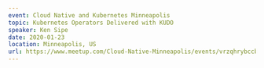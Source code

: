 ```yaml
---
event: Cloud Native and Kubernetes Minneapolis
topic: Kubernetes Operators Delivered with KUDO
speaker: Ken Sipe
date: 2020-01-23
location: Minneapolis, US
url: https://www.meetup.com/Cloud-Native-Minneapolis/events/vrzqhrybccbfc/
---
```


<!-- some more info about the event could go here -->

<!-- more -->
